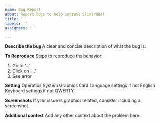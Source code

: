 ```yaml
---
name: Bug Report
about: Report bugs to help improve SlimTrade!
title: ''
labels: ''
assignees: ''

---
```


**Describe the bug**
A clear and concise description of what the bug is.

**To Reproduce**
Steps to reproduce the behavior:
1. Go to '...'
2. Click on '...'
3. See error

**Setting** 
Operation System
Graphics Card
Language settings if not English
Keyboard settings if not QWERTY

**Screenshots**
If your issue is graphics related, consider including a screenshot.

**Additional context**
Add any other context about the problem here.
